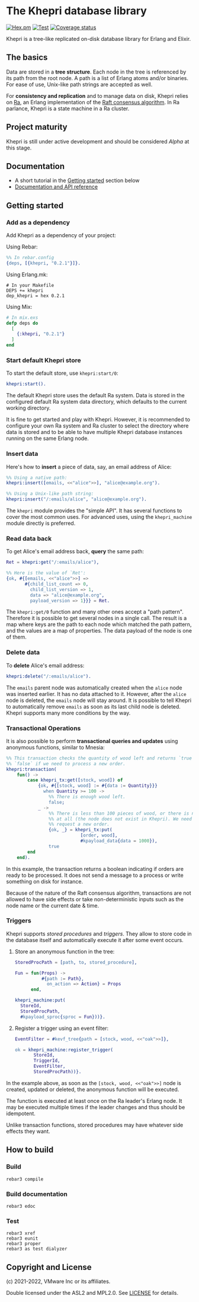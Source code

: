 # The Khepri database library

[![Hex.pm](https://img.shields.io/hexpm/v/khepri)](https://hex.pm/packages/khepri/)
[![Test](https://github.com/rabbitmq/khepri/actions/workflows/test.yaml/badge.svg)](https://github.com/rabbitmq/khepri/actions/workflows/test.yaml)
[![Coverage status](https://coveralls.io/repos/github/rabbitmq/khepri/badge.svg?branch=main)](https://coveralls.io/github/rabbitmq/khepri?branch=main)

Khepri is a tree-like replicated on-disk database library for Erlang and
Elixir.

## The basics

Data are stored in a **tree structure**. Each node in the tree is referenced by
its path from the root node. A path is a list of Erlang atoms and/or binaries.
For ease of use, Unix-like path strings are accepted as well.

For **consistency and replication** and to manage data on disk, Khepri relies
on [Ra](https://github.com/rabbitmq/ra), an Erlang implementation of the [Raft
consensus algorithm](https://raft.github.io/). In Ra parlance, Khepri is a
state machine in a Ra cluster.

## Project maturity

Khepri is still under active development and should be considered *Alpha* at
this stage.

## Documentation

* A short tutorial in the [Getting started](#getting-started) section below
* [Documentation and API reference](https://rabbitmq.github.io/khepri/)

## Getting started

### Add as a dependency

Add Khepri as a dependency of your project:

Using Rebar:

```erlang
%% In rebar.config
{deps, [{khepri, "0.2.1"}]}.
```

Using Erlang.mk:

```make
# In your Makefile
DEPS += khepri
dep_khepri = hex 0.2.1
```

Using Mix:

```elixir
# In mix.exs
defp deps do
  [
    {:khepri, "0.2.1"}
  ]
end
```

### Start default Khepri store

To start the default store, use `khepri:start/0`:

```erlang
khepri:start().
```

The default Khepri store uses the default Ra system. Data is stored in the
configured default Ra system data directory, which defaults to the current
working directory.

It is fine to get started and play with Khepri. However, it is recommended to
configure your own Ra system and Ra cluster to select the directory where data
is stored and to be able to have multiple Khepri database instances running on
the same Erlang node.

### Insert data

Here's how to **insert** a piece of data, say, an email address of Alice:

```erlang
%% Using a native path:
khepri:insert([emails, <<"alice">>], "alice@example.org").

%% Using a Unix-like path string:
khepri:insert("/:emails/alice", "alice@example.org").
```

The `khepri` module provides the "simple API". It has several functions to
cover the most common uses. For advanced uses, using the `khepri_machine`
module directly is preferred.

### Read data back

To get Alice's email address back, **query** the same path:

```erlang
Ret = khepri:get("/:emails/alice"),

%% Here is the value of `Ret':
{ok, #{[emails, <<"alice">>] =>
       #{child_list_count => 0,
         child_list_version => 1,
         data => "alice@example.org",
         payload_version => 1}}} = Ret.
```

The `khepri:get/0` function and many other ones accept a "path pattern".
Therefore it is possible to get several nodes in a single call. The result is a
map where keys are the path to each node which matched the path pattern, and
the values are a map of properties. The data payload of the node is one of
them.

### Delete data

To **delete** Alice's email address:

```erlang
khepri:delete("/:emails/alice").
```

The `emails` parent node was automatically created when the `alice` node was
inserted earlier. It has no data attached to it. However, after the `alice`
node is deleted, the `emails` node will stay around. It is possible to tell
Khepri to automatically remove `emails` as soon as its last child node is
deleted. Khepri supports many more conditions by the way.

### Transactional Operations

It is also possible to perform **transactional queries and updates** using
anonymous functions, similar to Mnesia:

```erlang
%% This transaction checks the quantity of wood left and returns `true` or
%% `false` if we need to process a new order.
khepri:transaction(
    fun() ->
        case khepri_tx:get([stock, wood]) of
            {ok, #{[stock, wood] := #{data := Quantity}}}
              when Quantity >= 100 ->
                %% There is enough wood left.
                false;
            _ ->
                %% There is less than 100 pieces of wood, or there is none
                %% at all (the node does not exist in Khepri). We need to
                %% request a new order.
                {ok, _} = khepri_tx:put(
                            [order, wood],
                            #kpayload_data{data = 1000}),
                true
        end
    end).
```

In this example, the transaction returns a boolean indicating if orders are
ready to be processed. It does not send a message to a process or write
something on disk for instance.

Because of the nature of the Raft consensus algorithm, transactions are not
allowed to have side effects or take non-deterministic inputs such as the node
name or the current date & time.

### Triggers

Khepri supports *stored procedures* and *triggers*. They allow to store code in
the database itself and automatically execute it after some event occurs.

1.  Store an anonymous function in the tree:

    ```erlang
    StoredProcPath = [path, to, stored_procedure],

    Fun = fun(Props) ->
              #{path := Path},
                on_action => Action} = Props
          end,

    khepri_machine:put(
      StoreId,
      StoredProcPath,
      #kpayload_sproc{sproc = Fun}))}.
    ```

2.  Register a trigger using an event filter:

    ```erlang
    EventFilter = #kevf_tree{path = [stock, wood, <<"oak">>]},

    ok = khepri_machine:register_trigger(
           StoreId,
           TriggerId,
           EventFilter,
           StoredProcPath))}.
    ```

In the example above, as soon as the `[stock, wood, <<"oak">>]` node is
created, updated or deleted, the anonymous function will be executed.

The function is executed at least once on the Ra leader's Erlang node. It may
be executed multiple times if the leader changes and thus should be idempotent.

Unlike transaction functions, stored procedures may have whatever side effects
they want.

## How to build

### Build

```
rebar3 compile
```

### Build documentation

```
rebar3 edoc
```

### Test

```
rebar3 xref
rebar3 eunit
rebar3 proper
rebar3 as test dialyzer
```

## Copyright and License

(c) 2021-2022, VMware Inc or its affiliates.

Double licensed under the ASL2 and MPL2.0.
See [LICENSE](./LICENSE) for details.
